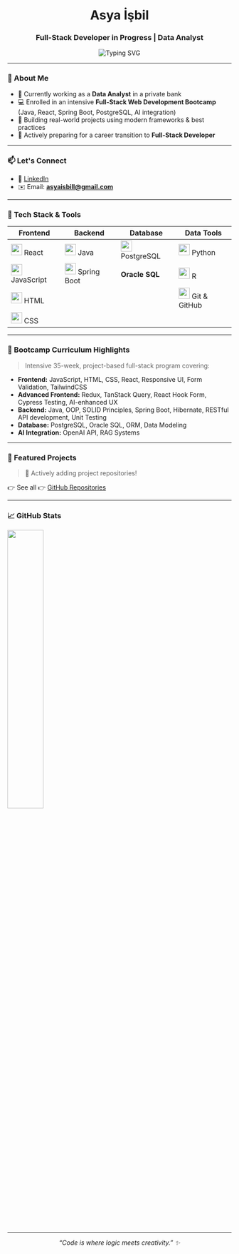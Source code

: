 <h1 align="center">Asya İşbil</h1>
<h3 align="center">Full-Stack Developer in Progress | Data Analyst</h3>

<p align="center">
  <img src="https://readme-typing-svg.demolab.com?font=Fira+Code&pause=1000&center=true&vCenter=true&width=435&color=a855f7&lines=Full-Stack+Developer+in+progress;React+%7C+Java+%7C+Spring+Boot;Oracle+SQL+%7C+PostgreSQL+%7C+Python;Frontend+%2B+Backend+%2B+AI+Integration" alt="Typing SVG" />
</p>

---

### 💼 About Me

- 🎯 Currently working as a **Data Analyst** in a private bank  
- 💻 Enrolled in an intensive **Full-Stack Web Development Bootcamp** (Java, React, Spring Boot, PostgreSQL, AI integration)  
- 🌱 Building real-world projects using modern frameworks & best practices  
- 🎯 Actively preparing for a career transition to **Full-Stack Developer**

---

### 📫 Let's Connect

- 💼 [LinkedIn](https://www.linkedin.com/in/asya-isbil)  
- ✉️ Email: **asyaisbill@gmail.com**

---

### 🚀 Tech Stack & Tools

<table> 
<thead> 
<tr> <th>Frontend</th> <th>Backend</th> <th>Database</th> <th>Data Tools</th> </tr> 
</thead> 
<tbody> 
<tr> 
  <td><img src="https://cdn.jsdelivr.net/gh/devicons/devicon/icons/react/react-original.svg" width="25"/> React</td> 
  <td><img src="https://cdn.jsdelivr.net/gh/devicons/devicon/icons/java/java-original.svg" width="25"/> Java</td> 
  <td><img src="https://cdn.jsdelivr.net/gh/devicons/devicon/icons/postgresql/postgresql-original.svg" width="25"/> PostgreSQL</td>
  <td><img src="https://cdn.jsdelivr.net/gh/devicons/devicon/icons/python/python-original.svg" width="25"/> Python</td>
</tr> 
<tr> 
  <td><img src="https://cdn.jsdelivr.net/gh/devicons/devicon/icons/javascript/javascript-original.svg" width="25"/> JavaScript</td> 
  <td><img src="https://cdn.jsdelivr.net/gh/devicons/devicon/icons/spring/spring-original.svg" width="25"/> Spring Boot</td> 
  <td><strong>Oracle SQL</strong></td>
  <td><img src="https://cdn.jsdelivr.net/gh/devicons/devicon/icons/r/r-original.svg" width="25"/> R</td>
</tr> 
<tr>
  <td><img src="https://cdn.jsdelivr.net/gh/devicons/devicon/icons/html5/html5-original.svg" width="25"/> HTML</td> 
  <td></td>
  <td></td>
  <td><img src="https://cdn.jsdelivr.net/gh/devicons/devicon/icons/git/git-original.svg" width="25"/> Git & GitHub</td>
</tr>
<tr>
  <td><img src="https://cdn.jsdelivr.net/gh/devicons/devicon/icons/css3/css3-original.svg" width="25"/> CSS</td> 
  <td></td>
  <td></td>
  <td></td>
</tr>
</tbody> 
</table>

---

### 🧠 Bootcamp Curriculum Highlights

> Intensive 35-week, project-based full-stack program covering:

- **Frontend:** JavaScript, HTML, CSS, React, Responsive UI, Form Validation, TailwindCSS  
- **Advanced Frontend:** Redux, TanStack Query, React Hook Form, Cypress Testing, AI-enhanced UX  
- **Backend:** Java, OOP, SOLID Principles, Spring Boot, Hibernate, RESTful API development, Unit Testing  
- **Database:** PostgreSQL, Oracle SQL, ORM, Data Modeling  
- **AI Integration:** OpenAI API, RAG Systems  

---

### 🧩 Featured Projects

> 🚧 Actively adding project repositories!

👉 See all 👉 [GitHub Repositories](https://github.com/asyaisbil?tab=repositories)

---

### 📈 GitHub Stats

<p>
  <img src="https://github-readme-stats.vercel.app/api/top-langs/?username=asyaisbil&layout=compact&theme=default&hide_title=false&hide_border=true&text_color=333&title_color=8a2be2" width="40%" />
</p>

---

<p align="center">
  <i>“Code is where logic meets creativity.” ✨</i>
</p>
